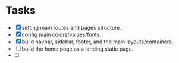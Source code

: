 # Tasks

- [x] setting main routes and pages structure.
- [x] config main colors/values/fonts.
- [x] build navbar, sidebar, footer, and the main layouts/containers. 
- [ ] build the home page as a landing static page.
- [ ] 
